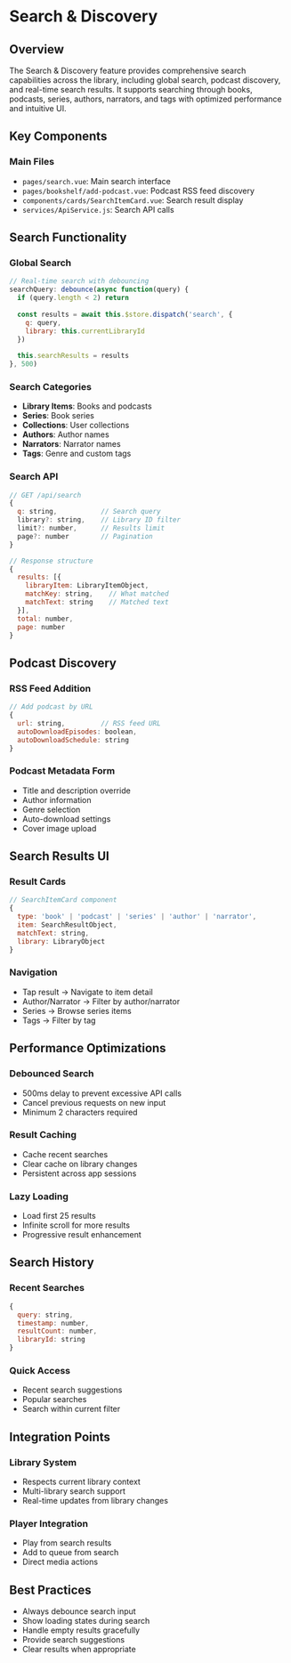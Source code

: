 # Search & Discovery

## Overview
The Search & Discovery feature provides comprehensive search capabilities across the library, including global search, podcast discovery, and real-time search results. It supports searching through books, podcasts, series, authors, narrators, and tags with optimized performance and intuitive UI.

## Key Components

### Main Files
- `pages/search.vue`: Main search interface
- `pages/bookshelf/add-podcast.vue`: Podcast RSS feed discovery
- `components/cards/SearchItemCard.vue`: Search result display
- `services/ApiService.js`: Search API calls

## Search Functionality

### Global Search
```javascript
// Real-time search with debouncing
searchQuery: debounce(async function(query) {
  if (query.length < 2) return
  
  const results = await this.$store.dispatch('search', {
    q: query,
    library: this.currentLibraryId
  })
  
  this.searchResults = results
}, 500)
```

### Search Categories
- **Library Items**: Books and podcasts
- **Series**: Book series
- **Collections**: User collections  
- **Authors**: Author names
- **Narrators**: Narrator names
- **Tags**: Genre and custom tags

### Search API
```javascript
// GET /api/search
{
  q: string,           // Search query
  library?: string,    // Library ID filter
  limit?: number,      // Results limit
  page?: number        // Pagination
}

// Response structure
{
  results: [{
    libraryItem: LibraryItemObject,
    matchKey: string,    // What matched
    matchText: string    // Matched text
  }],
  total: number,
  page: number
}
```

## Podcast Discovery

### RSS Feed Addition
```javascript
// Add podcast by URL
{
  url: string,         // RSS feed URL
  autoDownloadEpisodes: boolean,
  autoDownloadSchedule: string
}
```

### Podcast Metadata Form
- Title and description override
- Author information
- Genre selection
- Auto-download settings
- Cover image upload

## Search Results UI

### Result Cards
```javascript
// SearchItemCard component
{
  type: 'book' | 'podcast' | 'series' | 'author' | 'narrator',
  item: SearchResultObject,
  matchText: string,
  library: LibraryObject
}
```

### Navigation
- Tap result → Navigate to item detail
- Author/Narrator → Filter by author/narrator
- Series → Browse series items
- Tags → Filter by tag

## Performance Optimizations

### Debounced Search
- 500ms delay to prevent excessive API calls
- Cancel previous requests on new input
- Minimum 2 characters required

### Result Caching
- Cache recent searches
- Clear cache on library changes
- Persistent across app sessions

### Lazy Loading
- Load first 25 results
- Infinite scroll for more results
- Progressive result enhancement

## Search History

### Recent Searches
```javascript
{
  query: string,
  timestamp: number,
  resultCount: number,
  libraryId: string
}
```

### Quick Access
- Recent search suggestions
- Popular searches
- Search within current filter

## Integration Points

### Library System
- Respects current library context
- Multi-library search support
- Real-time updates from library changes

### Player Integration
- Play from search results
- Add to queue from search
- Direct media actions

## Best Practices
- Always debounce search input
- Show loading states during search
- Handle empty results gracefully
- Provide search suggestions
- Clear results when appropriate